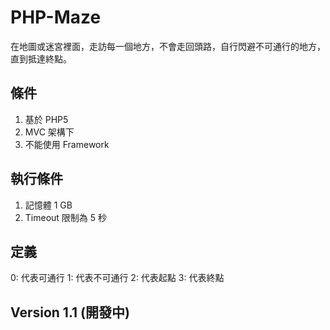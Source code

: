 # PHP-Maze
在地圖或迷宮裡面，走訪每一個地方，不會走回頭路，自行閃避不可通行的地方，直到抵達終點。

## 條件
1. 基於 PHP5
2. MVC 架構下
3. 不能使用 Framework

## 執行條件
1. 記憶體 1 GB
2. Timeout 限制為 5 秒

## 定義
0: 代表可通行
1: 代表不可通行
2: 代表起點
3: 代表終點

## Version 1.1 (開發中)
